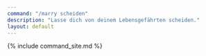```yaml
---
command: "/marry scheiden"
description: "Lasse dich von deinem Lebensgefährten scheiden."
layout: default
---
```

{% include command_site.md %}
